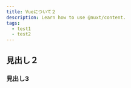 ```yaml
---
title: Vueについて２
description: Learn how to use @nuxt/content.
tags:
  - test1
  - test2
---
```


## 見出し２
### 見出し3
